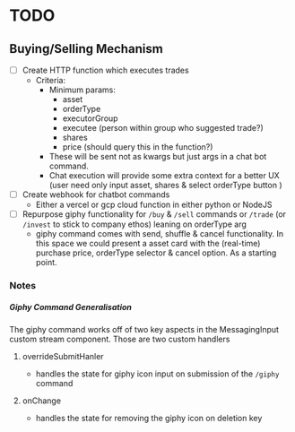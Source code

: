 # TODO

## Buying/Selling Mechanism

- [ ] Create HTTP function which executes trades
  - Criteria:
    - Minimum params:
      - asset
      - orderType
      - executorGroup
      - executee (person within group who suggested trade?)
      - shares
      - price (should query this in the function?)
    - These will be sent not as kwargs but just args in a chat bot command.
    - Chat execution will provide some extra context for a better UX (user need only input asset, shares & select orderType button )
- [ ] Create webhook for chatbot commands
  - Either a vercel or gcp cloud function in either python or NodeJS
- [ ] Repurpose giphy functionality for `/buy` & `/sell` commands or `/trade` (or `/invest` to stick to company ethos) leaning on orderType arg
  - giphy command comes with send, shuffle & cancel functionality. In this space we could present a asset card with the (real-time) purchase price, orderType selector & cancel option. As a starting point.

### Notes

##### Giphy Command Generalisation

The giphy command works off of two key aspects in the MessagingInput custom stream component. Those are two custom handlers

1. overrideSubmitHanler


    - handles the state for giphy icon input on submission of the `/giphy` command

2. onChange


    - handles the state for removing the giphy icon on deletion key
